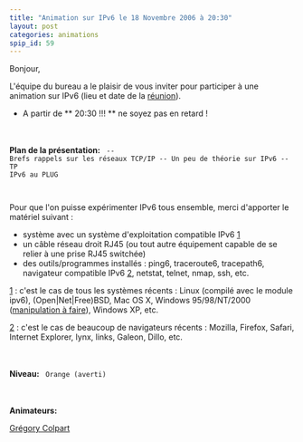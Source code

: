 ```yaml
---
title: "Animation sur IPv6 le 18 Novembre 2006 à 20:30"
layout: post
categories: animations
spip_id: 59
---
```

Bonjour,


L'équipe du bureau a le plaisir de vous inviter pour participer à une animation sur IPv6 (lieu et date de la [réunion](art2)).

- A partir de ** 20:30 !!! ** ne soyez pas en retard !


<br /><br />
**Plan de la présentation:**
<code>
-- Brefs rappels sur les réseaux TCP/IP
-- Un peu de théorie sur IPv6
-- TP IPv6 au PLUG

</code>

Pour que l'on puisse expérimenter IPv6 tous ensemble, merci d'apporter le matériel suivant :
- système avec un système d'exploitation compatible IPv6 [1]()
- un câble réseau droit RJ45 (ou tout autre équipement capable de se relier à une prise RJ45 switchée)
- des outils/programmes installés : ping6, traceroute6, tracepath6, navigateur compatible IPv6 [2](), netstat, telnet, nmap, ssh, etc.

[1]() : c'est le cas de tous les systèmes récents : Linux (compilé avec le module ipv6), (Open|Net|Free)BSD, Mac OS X, Windows 95/98/NT/2000 ([manipulation à faire](http://www.ipv6.org/impl/windows.html)), Windows XP, etc.

[2]() : c'est le cas de beaucoup de navigateurs récents : Mozilla, Firefox, Safari, Internet Explorer, lynx, links, Galeon, Dillo, etc.


<br /><br />
**Niveau:**
<code>
Orange (averti)
</code>

<br /><br />
**Animateurs:**


[Grégory Colpart](aut3)


